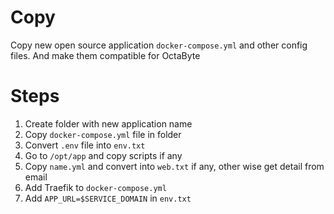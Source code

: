# Copy

Copy new open source application `docker-compose.yml` and other config files. And make them compatible for OctaByte

# Steps

1. Create folder with new application name
2. Copy `docker-compose.yml` file in folder
3. Convert `.env` file into `env.txt`
4. Go to `/opt/app` and copy scripts if any
5. Copy `name.yml` and convert into `web.txt` if any, other wise get detail from email
6. Add Traefik to `docker-compose.yml`
7. Add `APP_URL=$SERVICE_DOMAIN` in `env.txt`

